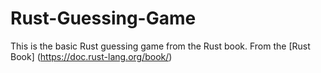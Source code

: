 # Rust-Guessing-Game
This is the basic Rust guessing game from the Rust book.
From the [Rust Book] (https://doc.rust-lang.org/book/)
